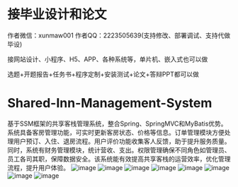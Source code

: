 # 接毕业设计和论文
作者微信：xunmaw001  作者QQ：2223505639(支持修改、部署调试、支持代做毕设)

接网站设计、小程序、H5、APP、各种系统等，单片机、嵌入式也可以做

选题+开题报告+任务书+程序定制+安装测试+论文+答辩PPT都可以做
# Shared-Inn-Management-System
基于SSM框架的共享客栈管理系统，整合Spring、SpringMVC和MyBatis优势。系统具备客房管理功能，可实时更新客房状态、价格等信息。订单管理模块方便处理用户预订、入住、退房流程。用户评价功能收集客人反馈，助于提升服务质量。同时，系统有财务管理模块，统计营收、支出。权限管理确保不同角色如管理员、员工各司其职，保障数据安全。该系统能有效提高共享客栈的运营效率，优化管理流程，提升用户体验。
![image](https://github.com/user-attachments/assets/bbf3203a-b108-416d-af9d-eeec32170d87)
![image](https://github.com/user-attachments/assets/c56dcf45-dffd-45f9-8934-94e4656387d7)
![image](https://github.com/user-attachments/assets/a416747d-7fa9-4da1-8c39-c3b4bc6994fd)
![image](https://github.com/user-attachments/assets/044f849d-3d7b-4736-8dab-46223389055f)
![image](https://github.com/user-attachments/assets/7a3ebf37-0b3a-4dad-95fe-302bd296c190)
![image](https://github.com/user-attachments/assets/31fe1a3e-497e-4f2b-884c-70b0945f5d53)
![image](https://github.com/user-attachments/assets/e6dffa1b-a5f1-4b6b-9db9-57db5da1cc8a)
![image](https://github.com/user-attachments/assets/70fc7104-0010-4dc1-92dc-f329adb3c04d)
